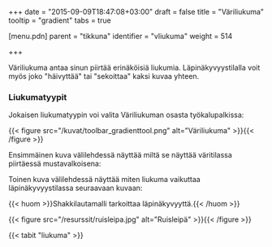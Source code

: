 +++
date = "2015-09-09T18:47:08+03:00"
draft = false
title = "Väriliukuma"
tooltip = "gradient"
tabs = true

[menu.pdn]
    parent = "tikkuna"
    identifier = "vliukuma"
    weight = 514

+++

Väriliukuma antaa sinun piirtää erinäköisiä liukumia. Läpinäkyvyystilalla voit myös joko "häivyttää" tai "sekoittaa" kaksi kuvaa yhteen.

### Liukumatyypit

Jokaisen liukumatyypin voi valita Väriliukuman osasta työkalupalkissa:

{{< figure src="/kuvat/toolbar_gradienttool.png" alt="Väriliukuma" >}}{{< /figure >}}

Ensimmäinen kuva välilehdessä näyttää miltä se näyttää väritilassa piirtäessä mustavalkoisena:

Toinen kuva välilehdessä näyttää miten liukuma vaikuttaa läpinäkyvyystilassa seuraavaan kuvaan:

{{< huom >}}Shakkilautamalli tarkoittaa läpinäkyvyyttä.{{< /huom >}}

{{< figure src="/resurssit/ruisleipa.jpg" alt="Ruisleipä" >}}{{< /figure >}}

{{< tabit "liukuma" >}}
